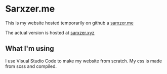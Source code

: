 # Sarxzer.me

This is my website hosted temporarily on github a [sarxzer.me](https://sarxzer.me)

The actual version is hosted at [sarxzer.xyz](https://sarxzer.xyz)

## What I'm using

I use Visual Studio Code to make my website from scratch. My css is made from scss and compiled.